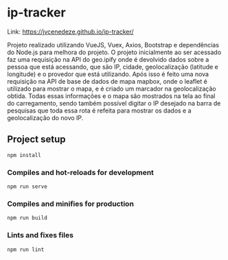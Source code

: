 # ip-tracker

Link: https://jvcenedeze.github.io/ip-tracker/

Projeto realizado utilizando VueJS, Vuex, Axios, Bootstrap e dependências do Node.js para melhora do projeto. O projeto inicialmente ao ser acessado faz uma requisição na API do geo.ipify onde é devolvido dados sobre a pessoa que está acessando, que são IP, cidade, geolocalização (latitude e longitude) e o provedor que está utilizando. Após isso é feito uma nova requisição na API de base de dados de mapa mapbox, onde o leaflet é utilizado para mostrar o mapa, e é criado um marcador na geolocalização obtida. Todas essas informações e o mapa são mostrados na tela ao final do carregamento, sendo também possível digitar o IP desejado na barra de pesquisas que toda essa rota é refeita para mostrar os dados e a geolocalização do novo IP.

## Project setup
```
npm install
```

### Compiles and hot-reloads for development
```
npm run serve
```

### Compiles and minifies for production
```
npm run build
```

### Lints and fixes files
```
npm run lint
```
